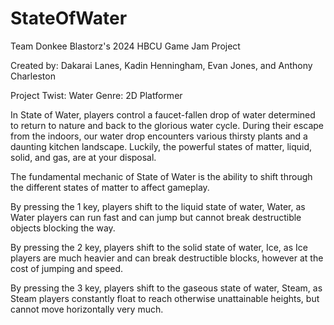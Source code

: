 # StateOfWater
Team Donkee Blastorz's 2024 HBCU Game Jam Project

Created by: Dakarai Lanes, Kadin Henningham, Evan Jones, and Anthony Charleston

Project Twist: Water
Genre: 2D Platformer

In State of Water, players control a faucet-fallen drop of water determined to return to nature and back to the glorious water cycle. During their escape from the indoors, our water drop encounters various thirsty plants and a daunting kitchen landscape. Luckily, the powerful states of matter, liquid, solid, and gas, are at your disposal.

The fundamental mechanic of State of Water is the ability to shift through the different states of matter to affect gameplay.

By pressing the 1 key, players shift to the liquid state of water, Water, as Water players can run fast and can jump but cannot break destructible objects blocking the way.

By pressing the 2 key, players shift to the solid state of water, Ice, as Ice players are much heavier and can break destructible blocks, however at the cost of jumping and speed.

By pressing the 3 key, players shift to the gaseous state of water, Steam, as Steam players constantly float to reach otherwise unattainable heights, but cannot move horizontally very much.
